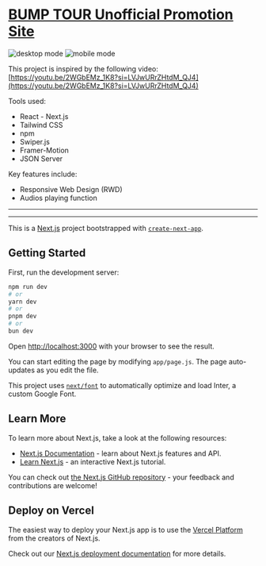 # [BUMP TOUR Unofficial Promotion Site](https://bump-tour-pr-site.vercel.app/)


![desktop mode](https://i.imgur.com/mMOOBw7.jpg)
![mobile mode](https://i.imgur.com/AjqU6WX.jpg)


This project is inspired by the following video:
[https://youtu.be/2WGbEMz_1K8?si=LVJwURrZHtdM_QJ4](https://youtu.be/2WGbEMz_1K8?si=LVJwURrZHtdM_QJ4)

Tools used:
- React - Next.js
- Tailwind CSS
- npm
- Swiper.js
- Framer-Motion
- JSON Server

Key features include:
- Responsive Web Design (RWD)
- Audios playing function
  

-----------------------
-----------------------




This is a [Next.js](https://nextjs.org/) project bootstrapped with [`create-next-app`](https://github.com/vercel/next.js/tree/canary/packages/create-next-app).

## Getting Started

First, run the development server:

```bash
npm run dev
# or
yarn dev
# or
pnpm dev
# or
bun dev
```

Open [http://localhost:3000](http://localhost:3000) with your browser to see the result.

You can start editing the page by modifying `app/page.js`. The page auto-updates as you edit the file.

This project uses [`next/font`](https://nextjs.org/docs/basic-features/font-optimization) to automatically optimize and load Inter, a custom Google Font.

## Learn More

To learn more about Next.js, take a look at the following resources:

- [Next.js Documentation](https://nextjs.org/docs) - learn about Next.js features and API.
- [Learn Next.js](https://nextjs.org/learn) - an interactive Next.js tutorial.

You can check out [the Next.js GitHub repository](https://github.com/vercel/next.js/) - your feedback and contributions are welcome!

## Deploy on Vercel

The easiest way to deploy your Next.js app is to use the [Vercel Platform](https://vercel.com/new?utm_medium=default-template&filter=next.js&utm_source=create-next-app&utm_campaign=create-next-app-readme) from the creators of Next.js.

Check out our [Next.js deployment documentation](https://nextjs.org/docs/deployment) for more details.
